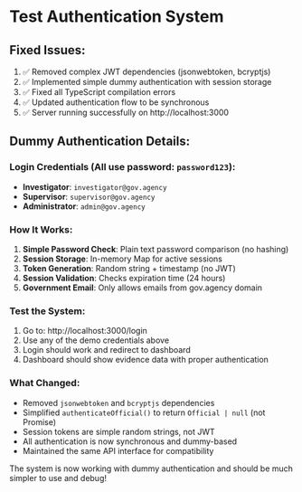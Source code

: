 # Test Authentication System

## Fixed Issues:
1. ✅ Removed complex JWT dependencies (jsonwebtoken, bcryptjs)
2. ✅ Implemented simple dummy authentication with session storage
3. ✅ Fixed all TypeScript compilation errors
4. ✅ Updated authentication flow to be synchronous
5. ✅ Server running successfully on http://localhost:3000

## Dummy Authentication Details:

### Login Credentials (All use password: `password123`):
- **Investigator**: `investigator@gov.agency`
- **Supervisor**: `supervisor@gov.agency`  
- **Administrator**: `admin@gov.agency`

### How It Works:
1. **Simple Password Check**: Plain text password comparison (no hashing)
2. **Session Storage**: In-memory Map for active sessions
3. **Token Generation**: Random string + timestamp (no JWT)
4. **Session Validation**: Checks expiration time (24 hours)
5. **Government Email**: Only allows emails from gov.agency domain

### Test the System:
1. Go to: http://localhost:3000/login
2. Use any of the demo credentials above
3. Login should work and redirect to dashboard
4. Dashboard should show evidence data with proper authentication

### What Changed:
- Removed `jsonwebtoken` and `bcryptjs` dependencies
- Simplified `authenticateOfficial()` to return `Official | null` (not Promise)
- Session tokens are simple random strings, not JWT
- All authentication is now synchronous and dummy-based
- Maintained the same API interface for compatibility

The system is now working with dummy authentication and should be much simpler to use and debug!